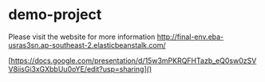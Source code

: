 # demo-project


Please visit the website for more information http://final-env.eba-usras3sn.ap-southeast-2.elasticbeanstalk.com/


[https://docs.google.com/presentation/d/15w3mPKRQFHTazb_eQ0sw0zSVV8iisGi3xGXbbUu0oYE/edit?usp=sharing]()

